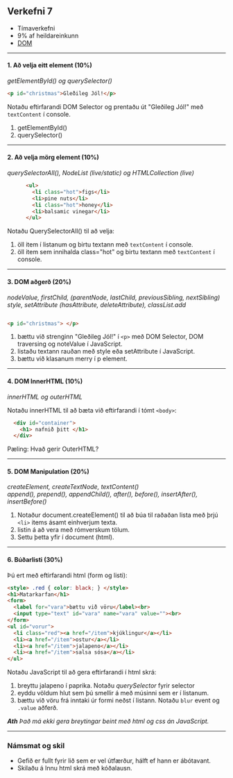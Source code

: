 ## Verkefni 7

- Tímaverkefni
- 9% af heildareinkunn
- [DOM](https://github.com/GunnarThorunnarson/FORR3JS05DU/wiki/DOM) 
    
---

#### 1. Að velja eitt element (10%)

_getElementById() og querySelector()_

```HTML
<p id="christmas">Gleðileg Jól!</p>    
```

Notaðu eftirfarandi DOM Selector og prentaðu út "Gleðileg Jól!" með `textContent` í console.

1. getElementById()
1. querySelector()

---

#### 2. Að velja mörg element (10%)

_querySelectorAll(), NodeList (live/static) og HTMLCollection (live)_

```HTML
      <ul>
        <li class="hot">figs</li>
        <li>pine nuts</li>
        <li class="hot">honey</li>
        <li>balsamic vinegar</li>
      </ul>
```

Notaðu QuerySelectorAll() til að velja:

1. öll item í listanum og birtu textann með `textContent` í console.
1. öll item sem innihalda class="hot" og birtu textann með `textContent` í console.

---

#### 3. DOM aðgerð (20%)

_nodeValue, firstChild, (parentNode, lastChild, previousSibling, nextSibling)_<br>
_style, setAttribute (hasAttribute, deleteAttribute), classList.add_

```HTML

<p id="christmas"> </p>  

```

1. bættu við strenginn "Gleðileg Jól!" í `<p>` með DOM Selector, DOM traversing og noteValue í JavaScript.
1. listaðu textann rauðan með style eða setAttribute í JavaScript.
1. bættu við klasanum merry í p element. 

---

#### 4. DOM InnerHTML (10%)
    
_innerHTML og outerHTML_

Notaðu innerHTML til að bæta við eftirfarandi í tómt `<body>`:

```html
  <div id="container">
    <h1> nafnið þitt </h1>
  </div>
```

Pæling: Hvað gerir OuterHTML?
 
---

#### 5. DOM Manipulation (20%)

_createElement, createTextNode, textContent()_ <br>
_append(), prepend(), appendChild(), after(), before(), insertAfter(), insertBefore()_

    
1. Notaður document.createElement() til að búa til raðaðan lista með þrjú `<li>` items ásamt einhverjum texta. 
1. listin á að vera með rómverskum tölum.
1. Settu þetta yfir í document (html).

---

#### 6. Búðarlisti (30%)

Þú ert með eftirfarandi html (form og listi): 

```html
<style> .red { color: black; } </style>
<h1>Matarkarfan</h1>
<form>
  <label for="vara">bættu við vöru</label><br>
  <input type="text" id="vara" name="vara" value=""><br>
</form>
<ul id="vorur">
  <li class="red"><a href="/item">kjúklingur</a></li> 
  <li><a href="/item">ostur</a></li>
  <li><a href="/item">jalapeno</a></li>
  <li><a href="/item">salsa sósa</a></li>
</ul>
```

Notaðu JavaScript til að gera eftirfarandi í html skrá:

1. breyttu jalapeno í paprika. Notaðu _querySelector_ fyrir selector 
1. eyddu völdum hlut sem þú smellir á með músinni sem er í listanum. 
1. bættu við vöru frá inntaki úr formi neðst í listann. Notaðu `blur` event  og `.value` aðferð. 

_**Ath** Það má ekki gera breytingar beint með html og css án JavaScript._

---

### Námsmat og skil	
* Gefið er fullt fyrir lið sem er vel útfærður, hálft ef hann er ábótavant. 
* Skilaðu á Innu html skrá með kóðalausn.
